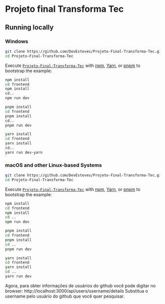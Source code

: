 # Projeto final Transforma Tec

## Running locally

### Windows

```bash
git clone https://github.com/DevEsteves/Projeto-Final-Transforma-Tec.git
cd Projeto-Final-Transforma-Tec
```
Execute [`Projeto-Final-Transforma-Tec`](https://github.com/DevEsteves/Projeto-Final-Transforma-Tec) with [npm](https://docs.npmjs.com/cli/init), [Yarn](https://yarnpkg.com/lang/en/docs/cli/create/), or [pnpm](https://pnpm.io) to bootstrap the example:
```bash
npm install
cd frontend
npm install
cd..
npm run dev 
```
```bash
pnpm install
cd frontend
pnpm install
cd..
pnpm run dev
```
```bash
yarn install
cd frontend
yarn install
cd..
yarn run dev-yarn
```

### macOS and other Linux-based Systems
```bash
git clone https://github.com/DevEsteves/Projeto-Final-Transforma-Tec.git
cd Projeto-Final-Transforma-Tec
```
Execute [`Projeto-Final-Transforma-Tec`](https://github.com/DevEsteves/Projeto-Final-Transforma-Tec) with [npm](https://docs.npmjs.com/cli/init), [Yarn](https://yarnpkg.com/lang/en/docs/cli/create/), or [pnpm](https://pnpm.io) to bootstrap the example:
```bash
npm install
cd frontend
npm install
cd ..
npm run dev
```
```bash
pnpm install
cd frontend
pnpm install
cd ..
pnpm run dev
```
```bash
yarn install
cd frontend
yarn install
cd ..
yarn run dev
```
Agora, para obter informações de usuários do github você pode digitar no browser: http://localhost:3000/api/users/username/details 
Substitua o username pelo usuário do github que você quer pesquisar.
